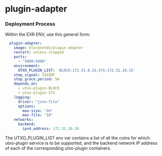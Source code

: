 # plugin-adapter

### Deployment Process
Within the EXR ENV, use this general form:
```yaml
  plugin-adapter:
    image: blocknetdx/plugin-adapter
    restart: unless-stopped
    ports:
      - "5000:5000"
    environment:
      UTXO_PLUGIN_LIST: 'BLOCK:172.31.8.23,SYS:172.31.10.15'
    stop_signal: SIGINT
    stop_grace_period: 5m
    depends_on:
      - utxo-plugin-BLOCK
      - utxo-plugin-SYS
    logging:
      driver: "json-file"
      options:
        max-size: "2m"
        max-file: "10"
    networks:
      backend:
        ipv4_address: 172.31.10.28
```
The UTXO_PLUGIN_LIST env var contains a list of all the coins for which utxo-plugin service is to be supported, and the backend network IP address of each of the corresponding utxo-plugin containers.
